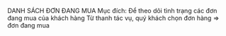 DANH SÁCH ĐƠN ĐANG MUA
Mục đích: Để theo dõi tình trạng các đơn đang mua của khách hàng
Từ thanh tác vụ, quý khách chọn đơn hàng => đơn đang mua
